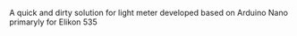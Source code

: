A quick and dirty solution for light meter developed based on Arduino Nano primaryly for Elikon 535
